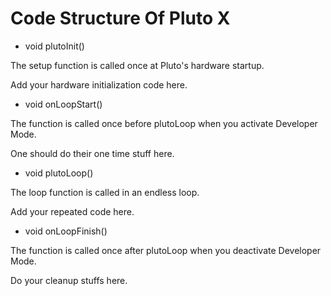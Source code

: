 # Code Structure Of Pluto X

* void plutoInit\(\)

The setup function is called once at Pluto's hardware startup. 

Add your hardware initialization code here.

* void onLoopStart\(\)

The function is called once before plutoLoop when you activate Developer Mode.

One should do their one time stuff here. 

* void plutoLoop\(\)

The loop function is called in an endless loop.

 Add your repeated code here.

* void onLoopFinish\(\)

The function is called once after plutoLoop when you deactivate Developer Mode.

Do your cleanup stuffs here.



